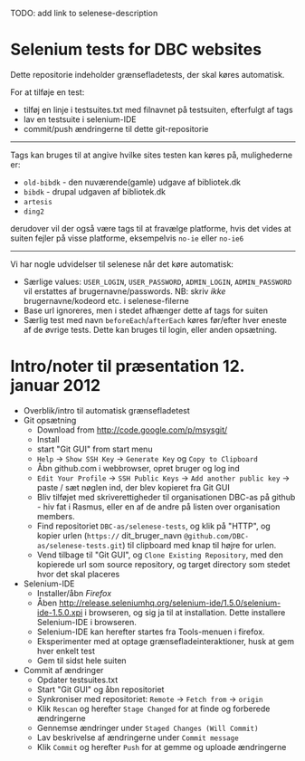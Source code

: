 TODO: add link to selenese-description

# Selenium tests for DBC websites

Dette repositorie indeholder grænsefladetests, der skal køres automatisk.

For at tilføje en test: 

- tilføj en linje i testsuites.txt med filnavnet på testsuiten, efterfulgt af tags
- lav en testsuite i selenium-IDE
- commit/push ændringerne til dette git-repositorie

----

Tags kan bruges til at angive hvilke sites testen kan køres på, mulighederne er:

- `old-bibdk` - den nuværende(gamle) udgave af bibliotek.dk
- `bibdk` - drupal udgaven af bibliotek.dk
- `artesis` 
- `ding2` 

derudover vil der også være tags til at fravælge platforme, hvis det vides at suiten fejler på visse platforme, eksempelvis `no-ie` eller `no-ie6` 

----

Vi har nogle udvidelser til selenese når det køre automatisk: 
- Særlige values: `USER_LOGIN`, `USER_PASSWORD`, `ADMIN_LOGIN`, `ADMIN_PASSWORD` vil erstattes af brugernavne/passwords. NB: skriv _ikke_ brugernavne/kodeord etc. i selenese-filerne
- Base url ignoreres, men i stedet afhænger dette af tags for suiten
- Særlig test med navn `beforeEach`/`afterEach` køres før/efter hver eneste af de øvrige tests. Dette kan bruges til login, eller anden opsætning.

# Intro/noter til præsentation 12. januar 2012

- Overblik/intro til automatisk grænsefladetest
- Git opsætning
    - Download from http://code.google.com/p/msysgit/
    - Install
    - start "Git GUI" from start menu
    - `Help` -> `Show SSH Key` -> `Generate Key` og `Copy to Clipboard`
    - Åbn github.com i webbrowser, opret bruger og log ind
    - `Edit Your Profile` -> `SSH Public Keys` -> `Add another public key` -> paste / sæt nøglen ind, der blev kopieret fra Git GUI
    - Bliv tilføjet med skriverettigheder til organisationen DBC-as på github - hiv fat i Rasmus, eller en af de andre på listen over organisation members.
    - Find repositoriet `DBC-as/selenese-tests`, og klik på "HTTP", og kopier urlen (`https://` dit_bruger_navn `@github.com/DBC-as/selenese-tests.git`) til clipboard med knap til højre for urlen.
    - Vend tilbage til "Git GUI", og `Clone Existing Repository`, med den kopierede url som source repository, og target directory som stedet hvor det skal placeres
- Selenium-IDE
    - Installer/åbn *Firefox*
    - Åben http://release.seleniumhq.org/selenium-ide/1.5.0/selenium-ide-1.5.0.xpi i browseren, og sig ja til at installation. Dette installere Selenium-IDE i browseren.
    - Selenium-IDE kan herefter startes fra Tools-menuen i firefox.
    - Eksperimenter med at optage grænsefladeinteraktioner, husk at gem hver enkelt test
    - Gem til sidst hele suiten
- Commit af ændringer
    - Opdater testsuites.txt
    - Start "Git GUI" og åbn repositoriet
    - Synkroniser med repositoriet: `Remote` -> `Fetch from` -> `origin`
    - Klik `Rescan` og herefter `Stage Changed` for at finde og forberede ændringerne
    - Gennemse ændringer under `Staged Changes (Will Commit)`
    - Lav beskrivelse af ændringerne under `Commit message`
    - Klik `Commit` og herefter `Push` for at gemme og uploade ændringerne
